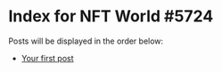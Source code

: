 # Index for NFT World #5724
Posts will be displayed in the order below:

- [Your first post](./001-first.md)

